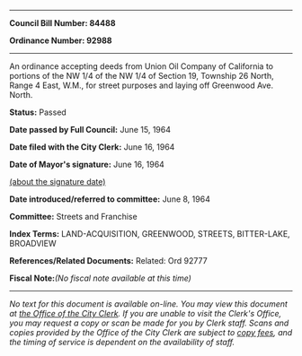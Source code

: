 

********

**Council Bill Number: 84488**
   
**Ordinance Number: 92988**
********

 An ordinance accepting deeds from Union Oil Company of California to portions of the NW 1/4 of the NW 1/4 of Section 19, Township 26 North, Range 4 East, W.M., for street purposes and laying off Greenwood Ave. North.

**Status:** Passed
   
**Date passed by Full Council:** June 15, 1964
   
**Date filed with the City Clerk:** June 16, 1964
   
**Date of Mayor's signature:** June 16, 1964
   
[(about the signature date)](/~public/approvaldate.htm)
   
   
   
**Date introduced/referred to committee:** June 8, 1964
   
**Committee:** Streets and Franchise
   
   
**Index Terms:** LAND-ACQUISITION, GREENWOOD, STREETS, BITTER-LAKE, BROADVIEW

**References/Related Documents:** Related: Ord 92777

**Fiscal Note:**_(No fiscal note available at this time)_
********

_No text for this document is available on-line. You may view this document at [the Office of the City Clerk](http://www.seattle.gov/leg/clerk/contactUs.htm). If you are unable to visit the Clerk's Office, you may request a copy or scan be made for you by Clerk staff. Scans and copies provided by the Office of the City Clerk are subject to [copy fees](http://clerk.seattle.gov/~public/clerkfees.htm), and the timing of service is dependent on the availability of staff._

